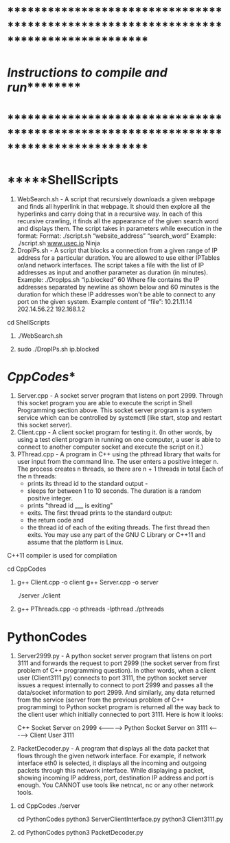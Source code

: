 # *************************************************************************************
# ***********************Instructions to compile and run*******************************
# *************************************************************************************


# ***************ShellScripts**********

1.  WebSearch.sh - A script that recursively downloads a given webpage and finds all hyperlink in that
    webpage. It should then explore all the hyperlinks and carry doing that in a recursive way. In
    each of this recursive crawling, it finds all the appearance of the given search word and
    displays them.
    The script takes in parameters while execution in the format:
    Format: ./script.sh “website_address” “search_word”
    Example: ./script.sh www.usec.io Ninja
2.  DropIPs.sh - A script that blocks a connection from a given range of IP address for a particular
    duration. You are allowed to use either IPTables or/and network interfaces.
    The script takes a file with the list of IP addresses as input and another
    parameter as duration (in minutes).
    Example: ./DropIps.sh “ip.blocked” 60
    Where file contains the IP addresses separated by newline as shown below and 60 minutes
    is the duration for which these IP addresses won’t be able to connect to any port on the
    given system.
    Example content of “file”:
    10.21.11.14
    202.14.56.22
    192.168.1.2

cd ShellScripts

1) ./WebSearch.sh <website> <search word>
    
2) sudo ./DropIPs.sh ip.blocked <minutes>


# *************CppCodes**************

1.  Server.cpp - A socket server program that listens on port 2999. Through this socket program you
    are able to execute the script in Shell Programming section above. This socket server program 
    is a system service which can be controlled by systemctl (like start, stop and restart this socket server).
2.  Client.cpp - A client socket program for testing it. (In other words, by using a test client program in 
    running on one computer, a user is able to connect to another computer socket and execute the script on it.)
2.  PThread.cpp - A program in C++ using the pthread library that waits for user input from the
    command line. The user enters a positive integer n. The process creates n threads, so there
    are n + 1 threads in total
    Each of the n threads:
    - prints its thread id to the standard output -
    - sleeps for between 1 to 10 seconds. The duration is a random positive integer.
    - prints "thread id ___ is exiting"
    - exits.
    The first thread prints to the standard output:
    - the return code and
    - the thread id of each of the exiting threads.
    The first thread then exits.
    You may use any part of the GNU C Library or C++11 and assume that the platform is Linux.

C++11 compiler is used for compilation

cd CppCodes
    
1) g++ Client.cpp -o client
   g++ Server.cpp -o server
    
   ./server
   ./client
    
2) g++ PThreads.cpp -o pthreads -lpthread
   ./pthreads

# ************PythonCodes************

1.  Server2999.py - A  python socket server program that listens on port 3111 and forwards the request to
    port 2999 (the socket server from first problem of C++ programming question). In other
    words, when a client user (Client3111.py) connects to port 3111, the python socket server issues a request
    internally to connect to port 2999 and passes all the data/socket information to port 2999.
    And similarly, any data returned from the service (server from the previous problem of C++
    programming) to Python socket program is returned all the way back to the client
    user which initially connected to port 3111. Here is how it looks:
    
    C++ Socket Server on 2999 <-----> Python Socket Server on 3111 <-----> Client User 3111
    
2.  PacketDecoder.py - A program that displays all the data packet that flows through the given network
    interface. For example, if network interface eth0 is selected, it displays all the incoming and
    outgoing packets through this network interface. While displaying a packet, showing
    incoming IP address, port, destination IP address and port is enough. You CANNOT use tools
    like netncat, nc or any other network tools.
    
1) cd CppCodes
   ./server
   
   cd PythonCodes
   python3 ServerClientInterface.py
   python3 Client3111.py
   
2) cd PythonCodes
   python3 PacketDecoder.py


